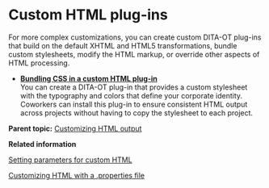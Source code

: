 # Custom HTML plug-ins

For more complex customizations, you can create custom DITA-OT plug-ins that build on the default XHTML and HTML5 transformations, bundle custom stylesheets, modify the HTML markup, or override other aspects of HTML processing.

-   **[Bundling CSS in a custom HTML plug-in](../topics/html-customization-plugin-bundle-css.md)**  
You can create a DITA-OT plug-in that provides a custom stylesheet with the typography and colors that define your corporate identity. Coworkers can install this plug-in to ensure consistent HTML output across projects without having to copy the stylesheet to each project.

**Parent topic:** [Customizing HTML output](../topics/html-customization.md)

**Related information**  


[Setting parameters for custom HTML](../topics/html-customization-parameters.md)

[Customizing HTML with a .properties file](../topics/html-customization-properties-file.md)

